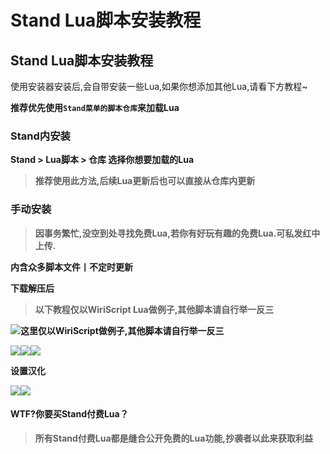 # Stand Lua脚本安装教程

## Stand Lua脚本安装教程

使用安装器安装后,会自带安装一些Lua,如果你想添加其他Lua,请看下方教程\~

**推荐优先使用`Stand菜单的脚本仓库`来加载Lua**

### Stand内安装 <a href="#stand-nei-an-zhuang" id="stand-nei-an-zhuang"></a>

**Stand > Lua脚本 > 仓库 选择你想要加载的Lua**

> **推荐使用此方法,后续Lua更新后也可以直接从仓库内更新**

### 手动安装 <a href="#shou-dong-an-zhuang" id="shou-dong-an-zhuang"></a>

> **因事务繁忙,没空到处寻找免费Lua,若你有好玩有趣的免费Lua.可私发红中上传.**

**内含众多脚本文件丨不定时更新**

**下载解压后**

> **以下教程仅以WiriScript Lua做例子,其他脚本请自行举一反三**

![](https://docs.hzz.im/\~gitbook/image?url=https%3A%2F%2F1382592200-files.gitbook.io%2F%7E%2Ffiles%2Fv0%2Fb%2Fgitbook-x-prod.appspot.com%2Fo%2Fspaces%252F7YXEHggLzaiKwZjRSOD4%252Fuploads%252F55A386UdD486A1zHJocS%252F7.png%3Falt%3Dmedia%26token%3Da4fabdf0-38e6-44b3-8598-f1a5aebed522\&width=768\&dpr=4\&quality=100\&sign=d957242d\&sv=1)**这里仅以WiriScript做例子,其他脚本请自行举一反三**

![](https://docs.hzz.im/\~gitbook/image?url=https%3A%2F%2F1382592200-files.gitbook.io%2F%7E%2Ffiles%2Fv0%2Fb%2Fgitbook-x-prod.appspot.com%2Fo%2Fspaces%252F7YXEHggLzaiKwZjRSOD4%252Fuploads%252Fc0kStYf4qsDDdlscZvva%252F8.png%3Falt%3Dmedia%26token%3D488fc780-3697-421c-a7af-2093e5bbfb9d\&width=768\&dpr=4\&quality=100\&sign=da78a070\&sv=1)![](https://docs.hzz.im/\~gitbook/image?url=https%3A%2F%2F1382592200-files.gitbook.io%2F%7E%2Ffiles%2Fv0%2Fb%2Fgitbook-x-prod.appspot.com%2Fo%2Fspaces%252F7YXEHggLzaiKwZjRSOD4%252Fuploads%252FhvURWhtQgzf54Ewou6Os%252Fimage.png%3Falt%3Dmedia%26token%3De41b18e6-b9f7-46df-9371-8f268065d3aa\&width=768\&dpr=4\&quality=100\&sign=83b38ae2\&sv=1)![](https://docs.hzz.im/\~gitbook/image?url=https%3A%2F%2F1382592200-files.gitbook.io%2F%7E%2Ffiles%2Fv0%2Fb%2Fgitbook-x-prod.appspot.com%2Fo%2Fspaces%252F7YXEHggLzaiKwZjRSOD4%252Fuploads%252FhlGQGpQaEQyuTGbP6idi%252Fimage.png%3Falt%3Dmedia%26token%3Db0b6ad68-93f5-49ef-942c-960885728cbe\&width=768\&dpr=4\&quality=100\&sign=73b5e5b2\&sv=1)

**设置汉化**

![](https://docs.hzz.im/\~gitbook/image?url=https%3A%2F%2F1382592200-files.gitbook.io%2F%7E%2Ffiles%2Fv0%2Fb%2Fgitbook-x-prod.appspot.com%2Fo%2Fspaces%252F7YXEHggLzaiKwZjRSOD4%252Fuploads%252FMVgeAk10RhY3G4iXc0Qt%252Fimage.png%3Falt%3Dmedia%26token%3D7cacd3c7-bc66-48a5-b967-87c6cdfa21a0\&width=768\&dpr=4\&quality=100\&sign=c3ff85bb\&sv=1)![](https://docs.hzz.im/\~gitbook/image?url=https%3A%2F%2F1382592200-files.gitbook.io%2F%7E%2Ffiles%2Fv0%2Fb%2Fgitbook-x-prod.appspot.com%2Fo%2Fspaces%252F7YXEHggLzaiKwZjRSOD4%252Fuploads%252F9dTI4ovnJauZDlIsCoki%252Fimage.png%3Falt%3Dmedia%26token%3D8a4476af-fb77-411b-90c3-d5e67189a518\&width=768\&dpr=4\&quality=100\&sign=19e42b74\&sv=1)

#### WTF?你要买Stand付费Lua？ <a href="#wtf-ni-yao-mai-stand-fu-fei-lua" id="wtf-ni-yao-mai-stand-fu-fei-lua"></a>

> **所有Stand付费Lua都是缝合公开免费的Lua功能,抄袭者以此来获取利益**
